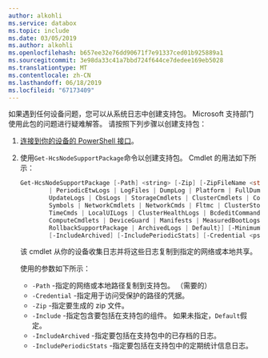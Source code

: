 ```yaml
---
author: alkohli
ms.service: databox
ms.topic: include
ms.date: 03/05/2019
ms.author: alkohli
ms.openlocfilehash: b657ee32e76dd90671f7e91337ced01b925889a1
ms.sourcegitcommit: 3e98da33c41a7bbd724f644ce7dedee169eb5028
ms.translationtype: MT
ms.contentlocale: zh-CN
ms.lasthandoff: 06/18/2019
ms.locfileid: "67173409"
---
```

如果遇到任何设备问题，您可以从系统日志中创建支持包。 Microsoft 支持部门使用此包的问题进行疑难解答。 请按照下列步骤以创建支持包：

1. [连接到你的设备的 PowerShell 接口](#connect-to-the-powershell-interface)。
2. 使用`Get-HcsNodeSupportPackage`命令以创建支持包。 Cmdlet 的用法如下所示：

    ```powershell
    Get-HcsNodeSupportPackage [-Path] <string> [-Zip] [-ZipFileName <string>] [-Include {None | RegistryKeys | EtwLogs
            | PeriodicEtwLogs | LogFiles | DumpLog | Platform | FullDumps | MiniDumps | ClusterManagementLog | ClusterLog |
            UpdateLogs | CbsLogs | StorageCmdlets | ClusterCmdlets | ConfigurationCmdlets | KernelDump | RollbackLogs |
            Symbols | NetworkCmdlets | NetworkCmds | Fltmc | ClusterStorageLogs | UTElement | UTFlag | SmbWmiProvider |
            TimeCmds | LocalUILogs | ClusterHealthLogs | BcdeditCommand | BitLockerCommand | DirStats | ComputeRolesLogs |
            ComputeCmdlets | DeviceGuard | Manifests | MeasuredBootLogs | Stats | PeriodicStatLogs | MigrationLogs |
            RollbackSupportPackage | ArchivedLogs | Default}] [-MinimumTimestamp <datetime>] [-MaximumTimestamp <datetime>]
            [-IncludeArchived] [-IncludePeriodicStats] [-Credential <pscredential>]  [<CommonParameters>]
    ```

    该 cmdlet 从你的设备收集日志并将这些日志复制到指定的网络或本地共享。

    使用的参数如下所示：

    - `-Path` -指定的网络或本地路径复制到支持包。 （需要的）
    - `-Credential` -指定用于访问受保护的路径的凭据。
    - `-Zip` -指定要生成的 zip 文件。
    - `-Include` -指定包含要包括在支持包的组件。 如果未指定，`Default`假定。
    - `-IncludeArchived` -指定要包括在支持包中的已存档的日志。
    - `-IncludePeriodicStats` -指定要包括在支持包中的定期统计信息日志。

    
